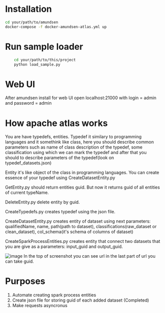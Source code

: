 # Installation
```bash
cd your/path/to/amundsen
docker-compose -f docker-amundsen-atlas.yml up
```
# Run sample loader
```bash
    cd your/path/to/this/project
    python load_sample.py
```


# Web UI
After amundsen install for web UI open localhost:21000 with  login = admin and password = admin

# How apache atlas works
You are have typedefs, entities. Typedef it similary to programming languages and it somethink like class, here you should describe common parameters such as name of class
description of the typedef, some classification using which we can mark the typedef and after that you should to describe parameters of the typedef(look on typedef_datasets.json)

Entity it's like object of the class in programming languages. You can create essence of your typedef using CreateDatasetEntity.py


GetEntity.py should return entities guid. But now it returns guid of all entities of current typeName.

DeleteEntity.py delete entity by guid.

CreateTypedefs.py сreates typedef using the json file.

CreateDatasetEntity.py creates entity of dataset using next parameters: qualifiedName, name, path(path to dataset), classifications(raw_dataset or clean_dataset), 
col_schema(it's schema of columns of dataset)

CreateSparkProcessEntities.py creates entity that connect two datasets that you are give as a parameters: input_guid and output_guid.

![image](https://github.com/pavel-yarmaliuk/AtlasDataManipulation/blob/master/images/Screenshot%20from%202021-05-12%2022-47-53.png)
In the top of screenshot you can see url in the last part of url you can take guid.

# Purposes
1. Automate creating spark process entities
2. Create json file for storing guid of each added dataset (Completed)
3. Make requests asyncronus
